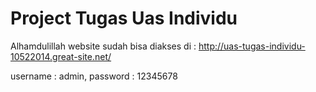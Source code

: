# Project Tugas Uas Individu

Alhamdulillah website sudah bisa diakses di : http://uas-tugas-individu-10522014.great-site.net/

username : admin, password : 12345678
